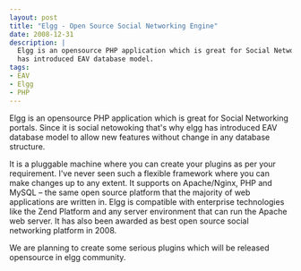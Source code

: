 ```yaml
---
layout: post
title: "Elgg - Open Source Social Networking Engine"
date: 2008-12-31
description: |
  Elgg is an opensource PHP application which is great for Social Networking portals. Since it is social netowoking that's why elgg
  has introduced EAV database model.
tags:
- EAV
- Elgg
- PHP
---
```



Elgg is an opensource PHP application which is great for Social Networking portals. Since it is social netowoking that's why elgg
has introduced EAV database model to allow new features without change in any database structure. 

<!--more-->

It is a pluggable machine where you can create your plugins as per your requirement. I've never seen such a flexible framework where you can make changes up to
any extent. It supports on Apache/Nginx, PHP and MySQL – the same open source platform that the majority of web applications 
are written in. Elgg is compatible with enterprise technologies like the Zend Platform and any server environment that can run 
the Apache web server. It has also been awarded as best open source social networking platform in 2008.

We are planning to create some serious plugins which will be released opensource in elgg community.